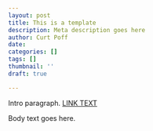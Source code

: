 ```yaml
---
layout: post
title: This is a template
description: Meta description goes here
author: Curt Poff
date: 
categories: []
tags: []
thumbnail: ''
draft: true

---
```

Intro paragraph. 
[LINK TEXT](http://www.google.com)

<!--more-->

Body text goes here.